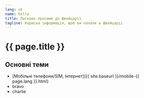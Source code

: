 ```yaml
---
lang: uk
name: hello
title: Ласкаво просимо до Швейцарії
tagline: Корисна інформація, щоб ви почали в Швейцарії
---
```

# {{ page.title }}

## Основні теми
- [Мобільні телефони/SIM, Інтернет]({{ site.baseurl }}/mobile-{{ page.lang }}.html)
- bravo
- charlie

